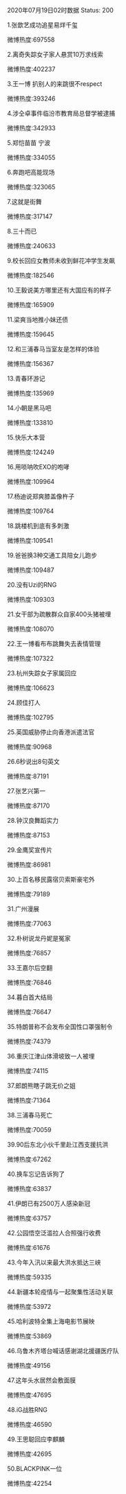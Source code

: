 2020年07月19日02时数据
Status: 200

1.张歆艺成功追星易烊千玺

微博热度:697558

2.离奇失踪女子家人悬赏10万求线索

微博热度:402237

3.王一博 扒别人的来跳很不respect

微博热度:393246

4.涉仝卓事件临汾市教育局总督学被逮捕

微博热度:342933

5.郑恺苗苗 宁波

微博热度:334055

6.奔跑吧高能现场

微博热度:323065

7.这就是街舞

微博热度:317147

8.三十而已

微博热度:240633

9.校长回应女教师未收到鲜花冲学生发飙

微博热度:182546

10.王毅说美方哪里还有大国应有的样子

微博热度:165909

11.梁爽当地推小妹还债

微博热度:159645

12.和三浦春马当室友是怎样的体验

微博热度:156367

13.青春环游记

微博热度:135969

14.小朝是黑马吧

微博热度:133810

15.快乐大本营

微博热度:124249

16.用唢呐吹EXO的咆哮

微博热度:109964

17.杨迪说郑爽膝盖像杵子

微博热度:109764

18.跳楼机到底有多刺激

微博热度:109541

19.爸爸换3种交通工具陪女儿跑步

微博热度:109487

20.没有Uzi的RNG

微博热度:109303

21.女干部为疏散群众自家400头猪被埋

微博热度:108070

22.王一博看布布跳舞失去表情管理

微博热度:107322

23.杭州失踪女子家属回应

微博热度:106623

24.顾佳打人

微博热度:102795

25.英国威胁停止向香港派遣法官

微博热度:90968

26.6秒说出8句英文

微博热度:87191

27.张艺兴第一

微博热度:87170

28.钟汉良舞蹈实力

微博热度:87153

29.金鹰奖宣传片

微博热度:86981

30.上百名移民露宿贝索斯豪宅外

微博热度:79189

31.广州漫展

微博热度:77063

32.朴树说龙丹妮是冤家

微博热度:76857

33.王嘉尔后空翻

微博热度:76846

34.暮白首大结局

微博热度:76647

35.特朗普称不会发布全国性口罩强制令

微博热度:74379

36.重庆江津山体滑坡致一人被埋

微博热度:74115

37.郎朗熊瞎子跳无价之姐

微博热度:71364

38.三浦春马死亡

微博热度:70059

39.90后东北小伙千里赴江西支援抗洪

微博热度:67262

40.换车忘记告诉狗了

微博热度:63837

41.伊朗已有2500万人感染新冠

微博热度:63757

42.公园悟空泛滥拉人合照强行收费

微博热度:61676

43.今年入汛以来最大洪水抵达三峡

微博热度:59335

44.新疆本轮疫情与一起聚集性活动关联

微博热度:53972

45.哈利波特全集上海电影节展映

微博热度:53869

46.乌鲁木齐塔台喊话感谢湖北援疆医疗队

微博热度:49156

47.这年头水居然会敷面膜

微博热度:47695

48.iG战胜RNG

微博热度:46590

49.王思聪回应李麒麟

微博热度:42695

50.BLACKPINK一位

微博热度:42254

